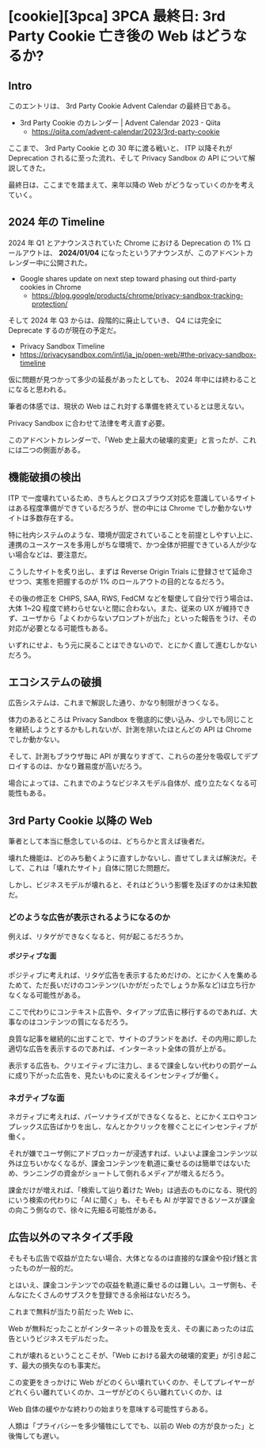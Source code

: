 # [cookie][3pca] 3PCA 最終日: 3rd Party Cookie 亡き後の Web はどうなるか?

## Intro

このエントリは、 3rd Party Cookie Advent Calendar の最終日である。

- 3rd Party Cookie のカレンダー | Advent Calendar 2023 - Qiita
  - https://qiita.com/advent-calendar/2023/3rd-party-cookie


ここまで、 3rd Party Cookie との 30 年に渡る戦いと、 ITP 以降それが Deprecation されるに至った流れ、そして Privacy Sandbox の API について解説してきた。

最終日は、ここまでを踏まえて、来年以降の Web がどうなっていくのかを考えていく。


## 2024 年の Timeline

2024 年 Q1 とアナウンスされていた Chrome における Deprecation の 1% ロールアウトは、 **2024/01/04** になったというアナウンスが、このアドベントカレンダー中に公開された。

- Google shares update on next step toward phasing out third-party cookies in Chrome
  - https://blog.google/products/chrome/privacy-sandbox-tracking-protection/

そして 2024 年 Q3 からは、段階的に廃止していき、 Q4 には完全に Deprecate するのが現在の予定だ。

- Privacy Sandbox Timeline
 - https://privacysandbox.com/intl/ja_jp/open-web/#the-privacy-sandbox-timeline

仮に問題が見つかって多少の延長があったとしても、 2024 年中には終わることになると思われる。

筆者の体感では、現状の Web はこれ対する準備を終えているとは思えない。






Privacy Sandbox に合わせて法律を考え直す必要。








このアドベントカレンダーで、「Web 史上最大の破壊的変更」と言ったが、これには二つの側面がある。


## 機能破損の検出

ITP で一度壊れているため、きちんとクロスブラウズ対応を意識しているサイトはある程度準備ができているだろうが、世の中には Chrome でしか動かないサイトは多数存在する。

特に社内システムのような、環境が固定されていることを前提としやすい上に、連携のユースケースを多用しがちな環境で、かつ全体が把握できている人が少ない場合などは、要注意だ。

こうしたサイトを炙り出し、まずは Reverse Origin Trials に登録させて延命させつつ、実態を把握するのが 1% のロールアウトの目的となるだろう。

その後の修正を CHIPS, SAA, RWS, FedCM などを駆使して自分で行う場合は、大体 1~2Q 程度で終わらせないと間に合わない。また、従来の UX が維持できず、ユーザから「よくわからないプロンプトが出た」といった報告をうけ、その対応が必要となる可能性もある。

いずれにせよ、もう元に戻ることはできないので、とにかく直して進むしかないだろう。


## エコシステムの破損

広告システムは、これまで解説した通り、かなり制限がきつくなる。

体力のあるところは Privacy Sandbox を徹底的に使い込み、少しでも同じことを継続しようとするかもしれないが、計測を除いたほとんどの API は Chrome でしか動かない。

そして、計測もブラウザ毎に API が異なりすぎて、これらの差分を吸収してデプロイするのは、かなり難易度が高いだろう。

場合によっては、これまでのようなビジネスモデル自体が、成り立たなくなる可能性もある。


## 3rd Party Cookie 以降の Web

筆者として本当に懸念しているのは、どちらかと言えば後者だ。

壊れた機能は、どのみち動くように直すしかないし、直せてしまえば解決だ。そして、これは「壊れたサイト」自体に閉じた問題だ。

しかし、ビジネスモデルが壊れると、それはどういう影響を及ぼすのかは未知数だ。

### どのような広告が表示されるようになるのか

例えば、リタゲができなくなると、何が起こるだろうか。

#### ポジティブな面

ポジティブに考えれば、リタゲ広告を表示するためだけの、とにかく人を集めるためて、ただ長いだけのコンテンツ(いかがだったでしょうか系など)は立ち行かなくなる可能性がある。

ここで代わりにコンテキスト広告や、タイアップ広告に移行するのであれば、大事なのはコンテンツの質になるだろう。

良質な記事を継続的に出すことで、サイトのブランドをあげ、その内用に即した適切な広告を表示するのであれば、インターネット全体の質が上がる。

表示する広告も、クリエイティブに注力し、まるで課金しない代わりの罰ゲームに成り下がった広告を、見たいものに変えるインセンティブが働く。

### ネガティブな面

ネガティブに考えれば、パーソナライズができなくなると、とにかくエロやコンプレックス広告ばかりを出し、なんとかクリックを稼ぐことにインセンティブが働く。

それが嫌でユーザ側にアドブロッカーが浸透すれば、いよいよ課金コンテンツ以外は立ちいかなくなるが、課金コンテンツを軌道に乗せるのは簡単ではないため、ランニングの資金がショートして倒れるメディアが増えるだろう。

課金だけが増えれば、「検索して辿り着けた Web」は過去のものになる、現代的にいう検索の代わりに「AI に聞く」も、そもそも AI が学習できるソースが課金の向こう側なので、徐々に先細る可能性がある。

## 広告以外のマネタイズ手段

そもそも広告で収益が立たない場合、大体となるのは直接的な課金や投げ銭と言ったものが一般的だ。

とはいえ、課金コンテンツでの収益を軌道に乗せるのは難しい。ユーザ側も、そんなにたくさんのサブスクを登録できる余裕はないだろう。

これまで無料が当たり前だった Web に、




Web が無料だったことがインターネットの普及を支え、その裏にあったのは広告というビジネスモデルだった。

これが壊れるということこそが、「Web における最大の破壊的変更」が引き起こす、最大の損失なのも事実だ。

この変更をきっかけに Web がどのくらい壊れていくのか、そしてプレイヤーがどれくらい離れていくのか、ユーザがどのくらい離れていくのか、は

Web 自体の緩やかな終わりの始まりを意味する可能性すらある。

人類は「プライバシーを多少犠牲にしてでも、以前の Web の方が良かった」と後悔しても遅い。




